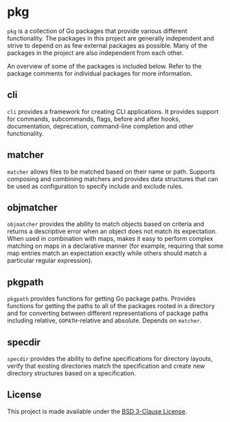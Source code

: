 pkg
===

`pkg` is a collection of Go packages that provide various different functionality. The packages in this project are
generally independent and strive to depend on as few external packages as possible. Many of the packages in the project
are also independent from each other.

An overview of some of the packages is included below. Refer to the package comments for individual packages for more
information.

cli
---
`cli` provides a framework for creating CLI applications. It provides support for commands, subcommands, flags, before
and after hooks, documentation, deprecation, command-line completion and other functionality.

matcher
-------
`matcher` allows files to be matched based on their name or path. Supports composing and combining matchers and provides
data structures that can be used as configuration to specify include and exclude rules.

objmatcher
----------
`objmatcher` provides the ability to match objects based on criteria and returns a descriptive error when an object does
not match its expectation. When used in combination with maps, makes it easy to perform complex matching on maps in a
declarative manner (for example, requiring that some map entries match an expectation exactly while others should match
a particular regular expression).

pkgpath
-------
`pkgpath` provides functions for getting Go package paths. Provides functions for getting the paths to all of the
packages rooted in a directory and for converting between different representations of package paths including relative,
`GOPATH`-relative and absolute. Depends on `matcher`.

specdir
-------
`specdir` provides the ability to define specifications for directory layouts, verify that existing directories match
the specification and create new directory structures based on a specification.

License
-------
This project is made available under the [BSD 3-Clause License](https://opensource.org/licenses/BSD-3-Clause).

